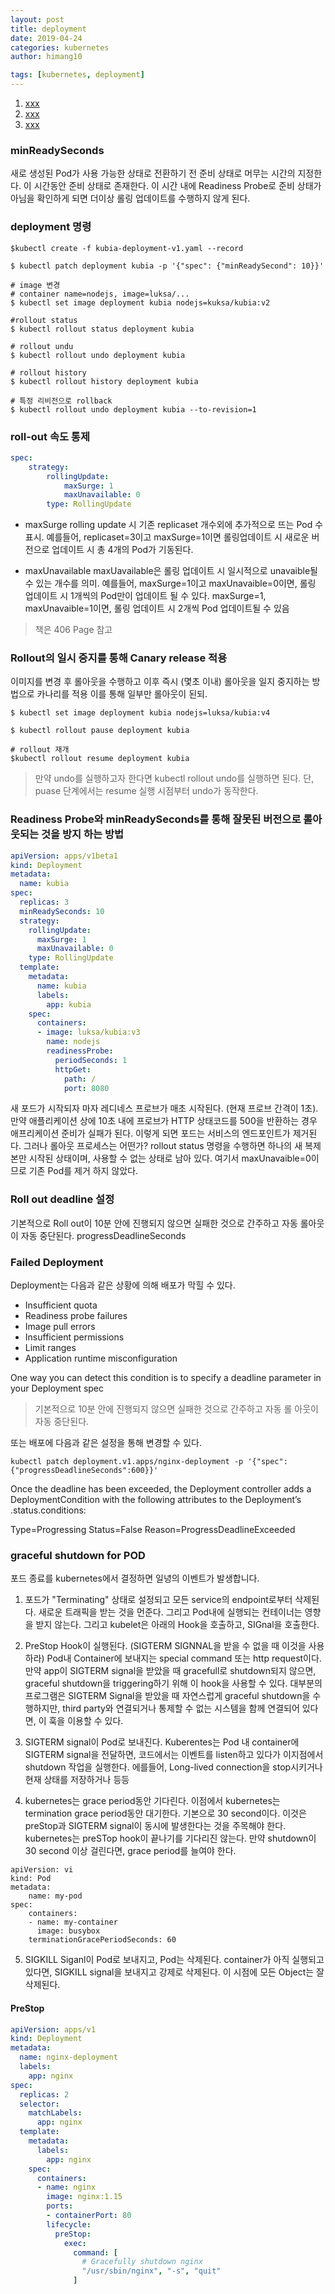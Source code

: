 ```yaml
---
layout: post
title: deployment
date: 2019-04-24
categories: kubernetes
author: himang10

tags: [kubernetes, deployment]
---
```


1. [xxx](#xxx)
2. [xxx](#xxx)
3. [xxx](#xxx)

### minReadySeconds
새로 생성된 Pod가 사용 가능한 상태로 전환하기 전 준비 상태로 머무는 시간의 지정한다. 이 시간동안 준비 상태로 존재한다. 
이 시간 내에 Readiness Probe로 준비 상태가 아님을 확인하게 되면 더이상 롤링 업데이트를 수행하지 않게 된다. 

### deployment 명령
```
$kubectl create -f kubia-deployment-v1.yaml --record

$ kubectl patch deployment kubia -p '{"spec": {"minReadySecond": 10}}'

# image 변경
# container name=nodejs, image=luksa/...
$ kubectl set image deployment kubia nodejs=kuksa/kubia:v2

#rollout status
$ kubectl rollout status deployment kubia

# rollout undu
$ kubectl rollout undo deployment kubia

# rollout history
$ kubectl rollout history deployment kubia

# 특정 리비전으로 rollback
$ kubectl rollout undo deployment kubia --to-revision=1
````

### roll-out 속도 통제

```yaml
spec:
    strategy:
        rollingUpdate:
            maxSurge: 1
            maxUnavailable: 0
        type: RollingUpdate
````
* maxSurge
rolling update 시 기존 replicaset 개수외에 추가적으로 뜨는 Pod 수 표시.
예를들어, replicaset=3이고 maxSurge=1이면 롤링업데이트 시 새로운 버전으로 업데이트 시 총 4개의 Pod가 기동된다. 

* maxUnavailable
maxUavailable은 롤링 업데이트 시 일시적으로 unavaible될 수 있는 개수를 의미.
예를들어, maxSurge=1이고 maxUnavaible=0이면, 롤링 업데이트 시 1개씩의 Pod만이 업데이트 될 수 있다. 
maxSurge=1, maxUnavaible=1이면, 롤링 업데이트 시 2개씩 Pod 업데이트될 수 있음
> 책은 406 Page 참고

### Rollout의 일시 중지를 통해 Canary release 적용
이미지를 변경 후 롤아웃을 수행하고 이후 즉시 (몇초 이내) 롤아웃을 일지 중지하는 방법으로 카나리를 적용
이를 통해 일부만 롤아웃이 된되.
```
$ kubectl set image deployment kubia nodejs=luksa/kubia:v4

$ kubectl rollout pause deployment kubia

# rollout 재개
$kubectl rollout resume deployment kubia
````
> 만약 undo를 실행하고자 한다면 kubectl rollout undo를 실행하면 된다. 단, puase 단계에서는 resume 실행 시점부터 undo가 동작한다.

### Readiness Probe와 minReadySeconds를 통해 잘못된 버전으로 롤아웃되는 것을 방지 하는 방법
```yaml
apiVersion: apps/v1beta1
kind: Deployment
metadata:
  name: kubia
spec:
  replicas: 3
  minReadySeconds: 10
  strategy:
    rollingUpdate:
      maxSurge: 1
      maxUnavailable: 0
    type: RollingUpdate
  template:
    metadata:
      name: kubia
      labels:
        app: kubia
    spec:
      containers:
      - image: luksa/kubia:v3
        name: nodejs
        readinessProbe:
          periodSeconds: 1
          httpGet:
            path: /
            port: 8080
````
새 포드가 시작되자 마자 레디네스 프로브가 매초 시작된다. (현재 프로브 간격이 1초). 만약 애플리케이션 상에 10초 내에 프로브가 HTTP 상태코드를 500을 반환하는 경우 애프리케이션 준비가 실패가 된다.
이렇게 되면 포드는 서비스의 엔드포인트가 제거된다.
그러나 롤아웃 프로세스는 어떤가? rollout status 명령을 수행하면 하나의 새 복제본만 시작된 상태이며, 사용할 수 없는 상태로 남아 있다. 
여기서 maxUnavaible=0이므로 기존 Pod를 제거 하지 않았다. 

### Roll out deadline 설정
기본적으로 Roll out이 10분 안에 진행되지 않으면 실패한 것으로 간주하고 자동 롤아웃이 자동 중단된다. 
progressDeadlineSeconds

### Failed Deployment
Deployment는 다음과 같은 상황에 의해 배포가 막힐 수 있다.
* Insufficient quota
* Readiness probe failures
* Image pull errors
* Insufficient permissions
* Limit ranges
* Application runtime misconfiguration

One way you can detect this condition is to specify a deadline parameter in your Deployment spec
> 기본적으로 10분 안에 진행되지 않으면 실패한 것으로 간주하고 자동 롤 아웃이 자동 중단된다.

또는 배포에 다음과 같은 설정을 통해 변경할 수 있다.
```
kubectl patch deployment.v1.apps/nginx-deployment -p '{"spec":{"progressDeadlineSeconds":600}}'
```

Once the deadline has been exceeded, the Deployment controller adds a DeploymentCondition with the following attributes to the Deployment’s .status.conditions:

Type=Progressing
Status=False
Reason=ProgressDeadlineExceeded

### graceful shutdown for POD
포드 종료를 kubernetes에서 결정하면 일녕의 이벤트가 발생합니다.
1. 포드가 "Terminating" 상태로 설정되고 모든 service의 endpoint로부터 삭제된다.
새로운 트래픽을 받는 것을 먼준다. 그리고 Pod내에 실행되는 컨테이너는 영향을 받지 않는다. 
그리고 kubelet은 아래의 Hook을 호출하고, SIGnal을 호출한다.

2. PreStop Hook이 실행된다. (SIGTERM SIGNNAL을 받을 수 없을 때 이것을 사용하라)
Pod내 Container에 보내지는 special command 또는 http request이다. 
만약 app이 SIGTERM signal을 받았을 때 gracefull로 shutdown되지 않으면, graceful shutdown을 triggering하기 위해 이 hook을 사용할 수 있다. 
대부분의 프로그램은 SIGTERM Signal을 받았을 때 자연스럽게 graceful shutdown을 수행하지만, third party와 연결되거나 통제할 수 없는 시스템을 함께 연결되어 있다면, 이 훅을 이용할 수 있다. 

3. SIGTERM signal이 Pod로 보내진다. 
Kuberentes는 Pod 내 container에 SIGTERM signal을 전달하면, 코드에서는 이벤트를 listen하고 있다가 이지점에서 shutdown 작업을 실행한다.
에를들어, Long-lived connection을 stop시키거나 현재 상태를 저장하거나 등등


4. kubernetes는 grace period동안 기다린다. 
이점에서 kubernetes는 termination grace period동안 대기한다. 기본으로 30 second이다. 이것은 preStop과 SIGTERM signal이 동시에 발생한다는 것을 주목해야 한다.
kubernetes는 preSTop hook이 끝나기를 기다리진 않는다. 
만약 shutdown이 30 second 이상 걸린다면, grace period를 늘여야 한다.  

```yanl
apiVersion: vi
kind: Pod
metadata:
    name: my-pod
spec:
    containers:
    - name: my-container
      image: busybox
    terminationGracePeriodSeconds: 60
````

5. SIGKILL Siganl이 Pod로 보내지고, Pod는 삭제된다.
container가 아직 실행되고 있다면, SIGKILL signal을 보내지고 강제로 삭제된다. 
이 시점에 모든 Object는 잘 삭제된다. 

#### PreStop

```yaml
apiVersion: apps/v1
kind: Deployment
metadata:
  name: nginx-deployment
  labels:
    app: nginx
spec:
  replicas: 2
  selector:
    matchLabels:
      app: nginx
  template:
    metadata:
      labels:
        app: nginx
    spec:
      containers:
      - name: nginx
        image: nginx:1.15
        ports:
        - containerPort: 80
        lifecycle:
          preStop:
            exec:
              command: [
                # Gracefully shutdown nginx
                "/usr/sbin/nginx", "-s", "quit"
              ]
              
````
